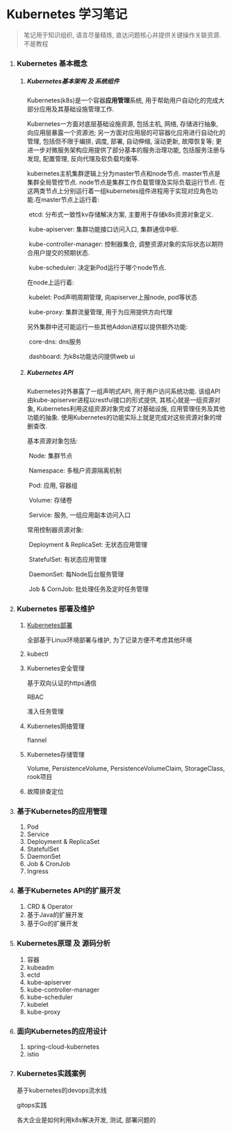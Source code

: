 # Kubernetes 学习笔记

> 笔记用于知识组织, 语言尽量精炼, 直达问题核心并提供关键操作关联资源. 不是教程

1. ### Kubernetes 基本概念

   1. ##### Kubernetes基本架构 及 系统组件

      Kubernetes(k8s)是一个容器**应用管理**系统, 用于帮助用户自动化的完成大部分应用及其基础设施管理工作.

      Kubernetes一方面对底层基础设施资源, 包括主机, 网络, 存储进行抽象, 向应用层暴露一个资源池; 另一方面对应用层的可容器化应用进行自动化的管理, 包括但不限于编排, 调度, 部署, 自动伸缩, 滚动更新, 故障恢复等; 更进一步对微服务架构应用提供了部分基本的服务治理功能, 包括服务注册与发现, 配置管理, 反向代理及软负载均衡等.

      kubernetes主机集群逻辑上分为master节点和node节点. master节点是集群全局管控节点. node节点是集群工作负载管理及实际负载运行节点. 在这两类节点上分别运行着一组kubernetes组件进程用于实现对应角色功能.在master节点上运行着:

      ​	etcd: 分布式一致性kv存储解决方案, 主要用于存储k8s资源对象定义.

      ​	kube-apiserver: 集群功能接口访问入口, 集群通信中枢.

      ​	kube-controller-manager: 控制器集合, 调整资源对象的实际状态以期符合用户提交的预期状态.

      ​	kube-scheduler: 决定新Pod运行于哪个node节点.

      在node上运行着:

      ​	kubelet: Pod声明周期管理, 向apiserver上报node, pod等状态

      ​	kube-proxy: 集群流量管理, 用于为应用提供方向代理

      另外集群中还可能运行一些其他Addon进程以提供额外功能:

      ​	core-dns: dns服务

      ​	dashboard: 为k8s功能访问提供web ui

   2. ##### Kubernetes API

      Kubernetes对外暴露了一组声明式API, 用于用户访问系统功能. 该组API由kube-apiserver进程以restful接口的形式提供, 其核心就是一组资源对象, Kubernetes利用这组资源对象完成了对基础设施, 应用管理任务及其他功能的抽象. 使用Kubernetes的功能实际上就是完成对这些资源对象的增删查改.

      基本资源对象包括:

      ​	Node: 集群节点

      ​	Namespace: 多租户资源隔离机制

      ​	Pod: 应用, 容器组

      ​	Volume: 存储卷

      ​	Service: 服务, 一组应用副本访问入口

      常用控制器资源对象:

      ​	Deployment & ReplicaSet: 无状态应用管理

      ​	StatefulSet: 有状态应用管理

      ​	DaemonSet: 每Node后台服务管理

      ​	Job & CornJob: 批处理任务及定时任务管理

2. ### Kubernetes 部署及维护

   1. [Kubernetes部署](./note/部署及维护)

      全部基于Linux环境部署与维护, 为了记录方便不考虑其他环境

   2. kubectl

   3. Kubernetes安全管理

      基于双向认证的https通信

      RBAC

      准入任务管理

   4. Kubernetes网络管理

      flannel

   5. Kubernetes存储管理

      Volume, PersistenceVolume, PersistenceVolumeClaim, StorageClass, rook项目

   6. 故障排查定位

3. ### 基于Kubernetes的应用管理

   1. Pod
   2. Service
   3. Deployment & ReplicaSet
   4. StatefulSet
   5. DaemonSet
   6. Job & CronJob
   7. Ingress

4. ### 基于Kubernetes API的扩展开发

   1. CRD & Operator
   2. 基于Java的扩展开发
   3. 基于Go的扩展开发

5. ### Kubernetes原理 及 源码分析

   1. 容器
   2. kubeadm
   3. ectd
   4. kube-apiserver
   5. kube-controller-manager
   6. kube-scheduler
   7. kubelet
   8. kube-proxy

6. ### 面向Kubernetes的应用设计

   1. spring-cloud-kubernetes
   2. istio

7. ### Kubernetes实践案例

   基于kubernetes的devops流水线

   gitops实践

   各大企业是如何利用k8s解决开发, 测试, 部署问题的

   

      

